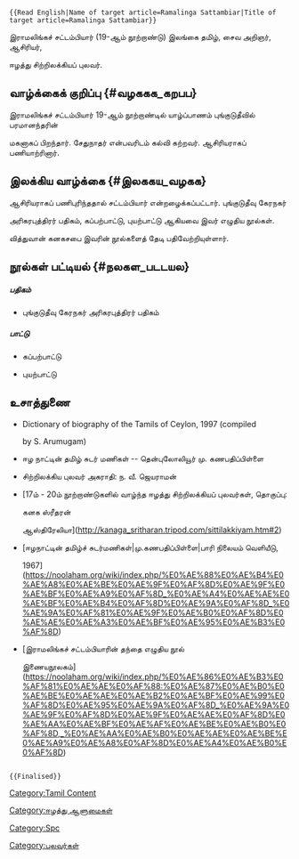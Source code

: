 ```{=mediawiki}
{{Read English|Name of target article=Ramalinga Sattambiar|Title of target article=Ramalinga Sattambiar}}
```
இராமலிங்கச் சட்டம்பியார் (19-ஆம் நூற்றாண்டு) இலங்கை தமிழ், சைவ அறிஞர், ஆசிரியர்,
ஈழத்து சிற்றிலக்கியப் புலவர்.

## வாழ்க்கைக் குறிப்பு {#வழககக_கறபப}

இராமலிங்கச் சட்டம்பியார் 19-ஆம் நூற்றாண்டில் யாழ்ப்பாணம் புங்குடுதீவில் பரமானந்தரின்
மகனாகப் பிறந்தார். சேதுநாதர் என்பவரிடம் கல்வி கற்றவர். ஆசிரியராகப் பணியாற்ரினார்.

## இலக்கிய வாழ்க்கை {#இலககய_வழகக}

ஆசிரியராகப் பணிபுரிந்ததால் சட்டம்பியார் என்றழைக்கப்பட்டார். புங்குடுதீவு கேரநகர்
அரிகரபுத்திரர் பதிகம், கப்பற்பாட்டு, புயற்பாட்டு ஆகியவை இவர் எழுதிய நூல்கள்.
வித்துவான் கனகசபை இவரின் நூல்களைத் தேடி பதிவேற்றியுள்ளார்.

## நூல்கள் பட்டியல் {#நலகள_படடயல}

##### பதிகம்

-   புங்குடுதீவு கேரநகர் அரிகரபுத்திரர் பதிகம்

##### பாட்டு

-   கப்பற்பாட்டு
-   புயற்பாட்டு

## உசாத்துணை

-   Dictionary of biography of the Tamils of Ceylon, 1997 (compiled
    by S. Arumugam)
-   ஈழ நாட்டின் தமிழ் சுடர் மணிகள் -- தென்புலோலியூர் மு. கணபதிப்பிள்ளை
-   சிற்றிலக்கிய புலவர் அகராதி: ந. வீ. ஜெயராமன்
-   [17ம் - 20ம் நூற்றாண்டுகளில் வாழ்ந்த ஈழத்து சிற்றிலக்கியப் புலவர்கள், தொகுப்பு:
    கனக ஸ்ரீதரன்
    ஆஸ்திரேலியா](http://kanaga_sritharan.tripod.com/sittilakkiyam.htm#2)
-   [ஈழநாட்டின் தமிழ்ச் சுடர்மணிகள்\|மு.கணபதிப்பிள்ளை\|பாரி நிலையம் வெளியீடு,
    1967](https://noolaham.org/wiki/index.php/%E0%AE%88%E0%AE%B4%E0%AE%A8%E0%AE%BE%E0%AE%9F%E0%AF%8D%E0%AE%9F%E0%AE%BF%E0%AE%A9%E0%AF%8D_%E0%AE%A4%E0%AE%AE%E0%AE%BF%E0%AE%B4%E0%AF%8D%E0%AE%9A%E0%AF%8D_%E0%AE%9A%E0%AF%81%E0%AE%9F%E0%AE%B0%E0%AF%8D%E0%AE%AE%E0%AE%A3%E0%AE%BF%E0%AE%95%E0%AE%B3%E0%AF%8D)
-   [இராமலிங்கச் சட்டம்பியாரின் தந்தை எழுதிய நூல்
    இணையநூலகம்](https://noolaham.org/wiki/index.php/%E0%AE%86%E0%AE%B3%E0%AF%81%E0%AE%AE%E0%AF%88:%E0%AE%87%E0%AE%B0%E0%AE%BE%E0%AE%AE%E0%AE%B2%E0%AE%BF%E0%AE%99%E0%AF%8D%E0%AE%95%E0%AE%9A%E0%AF%8D_%E0%AE%9A%E0%AE%9F%E0%AF%8D%E0%AE%9F%E0%AE%AE%E0%AF%8D%E0%AE%AA%E0%AE%BF%E0%AE%AF%E0%AE%BE%E0%AE%B0%E0%AF%8D,_%E0%AE%AA%E0%AE%B0%E0%AE%AE%E0%AE%BE%E0%AE%A9%E0%AE%A8%E0%AF%8D%E0%AE%A4%E0%AE%B0%E0%AF%8D)

```{=mediawiki}
{{Finalised}}
```
[Category:Tamil Content](Category:Tamil_Content "wikilink")
[Category:ஈழத்து ஆளுமைகள்](Category:ஈழத்து_ஆளுமைகள் "wikilink")
[Category:Spc](Category:Spc "wikilink")
[Category:புலவர்கள்](Category:புலவர்கள் "wikilink")
